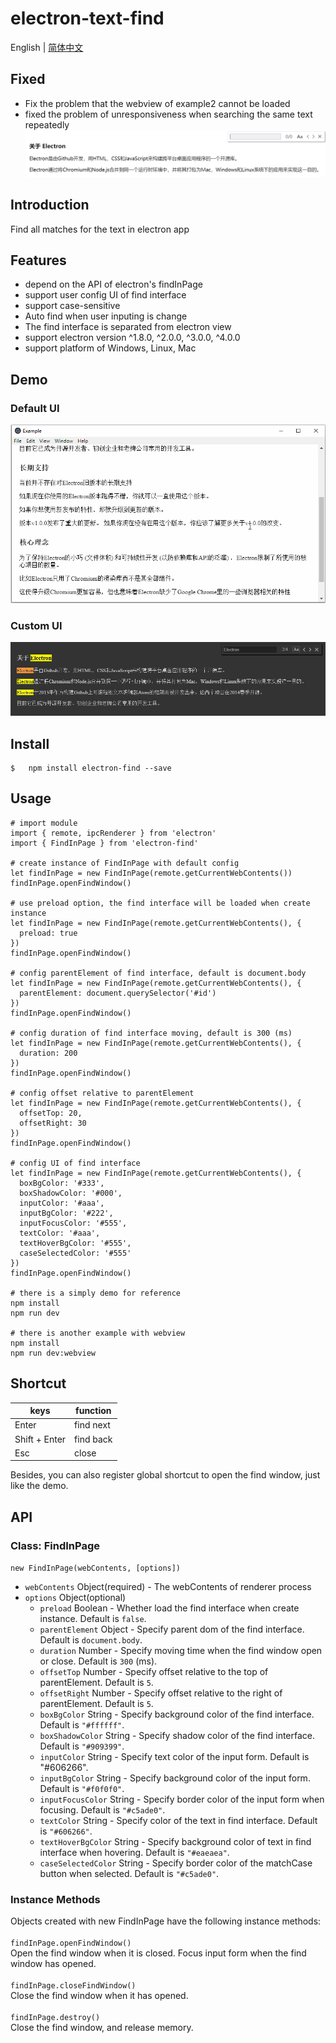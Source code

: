 # electron-text-find

English | [简体中文](./README.zh-CN.md)

## Fixed

- Fix the problem that the webview of example2 cannot be loaded
- fixed the problem of unresponsiveness when searching the same text repeatedly
  ![sameText](./sameText.gif)

## Introduction

Find all matches for the text in electron app

## Features

- depend on the API of electron's findInPage
- support user config UI of find interface
- support case-sensitive
- Auto find when user inputing is change
- The find interface is separated from electron view
- support electron version ^1.8.0, ^2.0.0, ^3.0.0, ^4.0.0
- support platform of Windows, Linux, Mac

## Demo

### Default UI

![demo](./find.gif)

### Custom UI

![demo](./find2.png)

## Install

```
$   npm install electron-find --save
```

## Usage

```
# import module
import { remote, ipcRenderer } from 'electron'
import { FindInPage } from 'electron-find'

# create instance of FindInPage with default config
let findInPage = new FindInPage(remote.getCurrentWebContents())
findInPage.openFindWindow()

# use preload option, the find interface will be loaded when create instance
let findInPage = new FindInPage(remote.getCurrentWebContents(), {
  preload: true
})
findInPage.openFindWindow()

# config parentElement of find interface, default is document.body
let findInPage = new FindInPage(remote.getCurrentWebContents(), {
  parentElement: document.querySelector('#id')
})
findInPage.openFindWindow()

# config duration of find interface moving, default is 300 (ms)
let findInPage = new FindInPage(remote.getCurrentWebContents(), {
  duration: 200
})
findInPage.openFindWindow()

# config offset relative to parentElement
let findInPage = new FindInPage(remote.getCurrentWebContents(), {
  offsetTop: 20,
  offsetRight: 30
})
findInPage.openFindWindow()

# config UI of find interface
let findInPage = new FindInPage(remote.getCurrentWebContents(), {
  boxBgColor: '#333',
  boxShadowColor: '#000',
  inputColor: '#aaa',
  inputBgColor: '#222',
  inputFocusColor: '#555',
  textColor: '#aaa',
  textHoverBgColor: '#555',
  caseSelectedColor: '#555'
})
findInPage.openFindWindow()

# there is a simply demo for reference
npm install
npm run dev

# there is another example with webview
npm install
npm run dev:webview
```

## Shortcut

| keys          | function  |
| ------------- | --------- |
| Enter         | find next |
| Shift + Enter | find back |
| Esc           | close     |

Besides, you can also register global shortcut to open the find window, just like the demo.

## API

### Class: FindInPage

`new FindInPage(webContents, [options])`

- `webContents` Object(required) - The webContents of renderer process
- `options` Object(optional)
  - `preload` Boolean - Whether load the find interface when create instance. Default is `false`.
  - `parentElement` Object - Specify parent dom of the find interface. Default is `document.body`.
  - `duration` Number - Specify moving time when the find window open or close. Default is `300` (ms).
  - `offsetTop` Number - Specify offset relative to the top of parentElement. Default is `5`.
  - `offsetRight` Number - Specify offset relative to the right of parentElement. Default is `5`.
  - `boxBgColor` String - Specify background color of the find interface. Default is `"#ffffff"`.
  - `boxShadowColor` String - Specify shadow color of the find interface. Default is `"#909399"`.
  - `inputColor` String - Specify text color of the input form. Default is "#606266".
  - `inputBgColor` String - Specify background color of the input form. Default is `"#f0f0f0"`.
  - `inputFocusColor` String - Specify border color of the input form when focusing. Default is `"#c5ade0"`.
  - `textColor` String - Specify color of the text in find interface. Default is `"#606266"`.
  - `textHoverBgColor` String - Specify background color of text in find interface when hovering. Default is `"#eaeaea"`.
  - `caseSelectedColor` String - Specify border color of the matchCase button when selected. Default is `"#c5ade0"`.

### Instance Methods

Objects created with new FindInPage have the following instance methods:  
 &nbsp;  
 `findInPage.openFindWindow()`  
 Open the find window when it is closed. Focus input form when the find window has opened.  
 &nbsp;  
 `findInPage.closeFindWindow()`  
 Close the find window when it has opened.  
 &nbsp;  
 `findInPage.destroy()`  
 Close the find window, and release memory.
